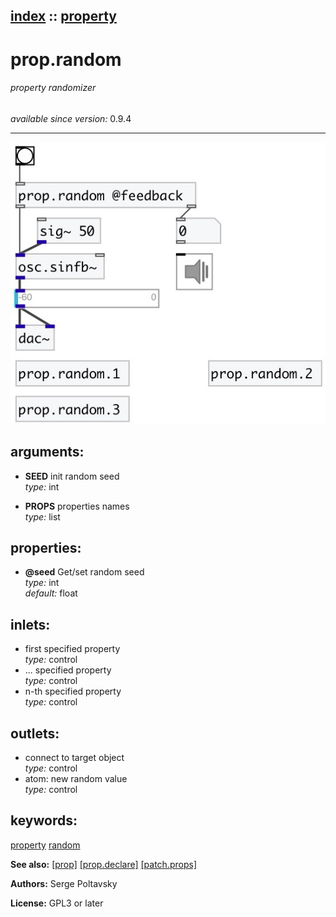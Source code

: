 [index](index.html) :: [property](category_property.html)
---

# prop.random

###### property randomizer

*available since version:* 0.9.4

---




[![example](../examples/img/prop.random.jpg)](../examples/pd/prop.random.pd)



## arguments:

* **SEED**
init random seed<br>
_type:_ int<br>

* **PROPS**
properties names<br>
_type:_ list<br>





## properties:

* **@seed** 
Get/set random seed<br>
_type:_ int<br>
_default:_ float<br>



## inlets:

* first specified property<br>
_type:_ control
* ... specified property<br>
_type:_ control
* n-th specified property<br>
_type:_ control



## outlets:

* connect to target object<br>
_type:_ control
* atom: new random value<br>
_type:_ control



## keywords:

[property](keywords/property.html)
[random](keywords/random.html)



**See also:**
[\[prop\]](prop.html)
[\[prop.declare\]](prop.declare.html)
[\[patch.props\]](patch.props.html)




**Authors:** Serge Poltavsky




**License:** GPL3 or later





